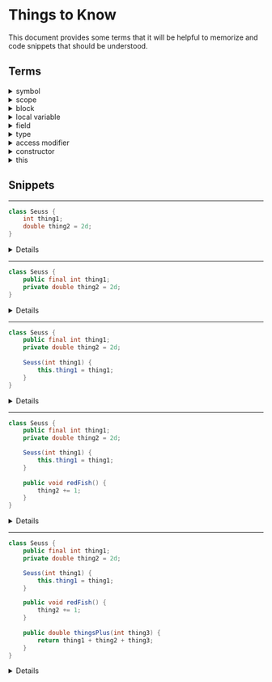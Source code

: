 # Things to Know
This document provides some terms that it will be helpful to memorize and code snippets that should be understood.

## Terms

<details>
<summary>symbol</summary>
An extremely generic term for a word in your code. Will most commonly be encountered in errors resembling "Cannot resolve symbol 'somethingInMyCode'".
</details>

<details>
<summary>scope</summary>
Generally refers to a section of code. The "scope" in which a piece of code is written determines which symbols can resolved in that code.
</details>

<details>
<summary>block</summary>
A section of code surrounded by `{}`. A block will affect scoping of local variables.
</details>

<details>
<summary>local variable</summary>
A variable that can only be used within the block in which it was created.
</details>

<details>
<summary>field</summary>
A field is defined within a class body. Fields be resolved anywhere within the class.
</details>

<details>
<summary>type</summary>
Describes what can be stored in a variable or field.

A type might be a primitive such as `int`, `float`, or `boolean`. 

A type might also be a class that comes from the Java language itself, a class from a library you've imported, or a class you created yourself.
</details>

<details>
<summary>access modifier</summary>
An access modifier describes where a class or method can be used by other code.
Most commonly, this will be `private` or `public`. A `private` method can only be called from within the class that defines the method. A `public` method can be called from outside the class.
</details>

<details>
<summary>constructor</summary>
A constructor is sort of like a special method that creates a new instance of a class. It uses the name of the class in its definition.
</details>

<details>
<summary>this</summary>
A keyword that refers to the instance of the class where the keyword is located. In most cases, it is implied and not needed, but sometimes it is necessary to differentiate fields from local variables or arguments.
</details>

## Snippets

---
```java
class Seuss {
    int thing1;
    double thing2 = 2d;
}
```
<details>

This is a class definition for a class named `Seuss`. `Seuss` has 2 fields. The field `thing1` is of type integer and does not have a default value. The field `thing2` is of type double and has a default value of 2.
</details>

---
```java
class Seuss {
    public final int thing1;
    private double thing2 = 2d;
}
```
<details>

Here we add modifiers to our fields. `thing1` gets an access modifier `public` to allow it to be used by code outside this class. It also gets the modifier `final` that means it cannot be changed. `thing2` gets the access modifier `private` which means it can only be used by code inside this class.
</details>

---
```java
class Seuss {
    public final int thing1;
    private double thing2 = 2d;
    
    Seuss(int thing1) {
        this.thing1 = thing1;
    }
}
```
<details>

This block adds a constructor. The constructor allows setting `thing1`, but it won't be possible to change it later due to the `final` modifier.
</details>

---
```java
class Seuss {
    public final int thing1;
    private double thing2 = 2d;

    Seuss(int thing1) {
        this.thing1 = thing1;
    }
    
    public void redFish() {
        thing2 += 1;
    }
}
```
<details>

This block adds a `public` method which returns nothing, is named `redFish`, and takes no arguments. It does, however, increase the value of the private field `thing2` by 1. This is an example of a `public` method can allow code outside the class to change a `private` field in limited ways.
</details>

---
```java
class Seuss {
    public final int thing1;
    private double thing2 = 2d;

    Seuss(int thing1) {
        this.thing1 = thing1;
    }

    public void redFish() {
        thing2 += 1;
    }
    
    public double thingsPlus(int thing3) {
        return thing1 + thing2 + thing3;
    }
}
```
<details>

Here we add a public method which returns a double named `thingsPlus` that takes an integer argument that it refers to as `thing3`. The method adds all the things together and returns them.
</details>